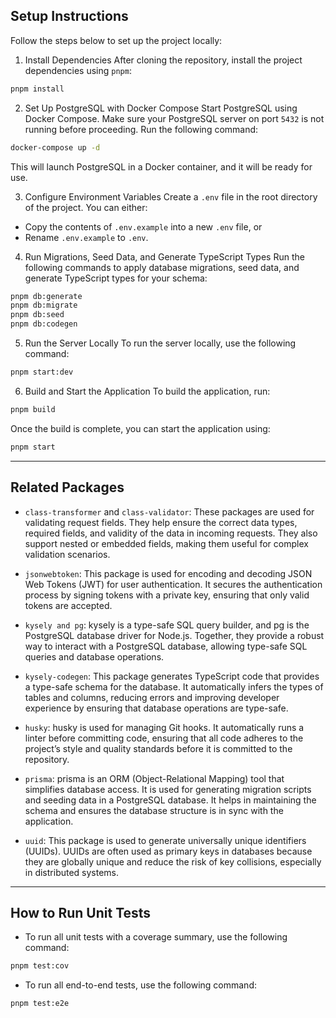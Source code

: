 ## Setup Instructions

Follow the steps below to set up the project locally:

1. Install Dependencies
   After cloning the repository, install the project dependencies using `pnpm`:

```sh
pnpm install
```

2. Set Up PostgreSQL with Docker Compose
   Start PostgreSQL using Docker Compose. Make sure your PostgreSQL server on port `5432` is not running before proceeding. Run the following command:

```sh
docker-compose up -d
```

This will launch PostgreSQL in a Docker container, and it will be ready for use.

3. Configure Environment Variables
   Create a `.env` file in the root directory of the project. You can either:

- Copy the contents of `.env.example` into a new `.env` file, or
- Rename `.env.example` to `.env`.

4. Run Migrations, Seed Data, and Generate TypeScript Types
   Run the following commands to apply database migrations, seed data, and generate TypeScript types for your schema:

```sh
pnpm db:generate
pnpm db:migrate
pnpm db:seed
pnpm db:codegen
```

5. Run the Server Locally
   To run the server locally, use the following command:

```sh
pnpm start:dev
```

6. Build and Start the Application
   To build the application, run:

```sh
pnpm build
```

Once the build is complete, you can start the application using:

```sh
pnpm start
```

---

## Related Packages

- `class-transformer` and `class-validator`:
  These packages are used for validating request fields. They help ensure the correct data types, required fields, and validity of the data in incoming requests. They also support nested or embedded fields, making them useful for complex validation scenarios.

- `jsonwebtoken`:
  This package is used for encoding and decoding JSON Web Tokens (JWT) for user authentication. It secures the authentication process by signing tokens with a private key, ensuring that only valid tokens are accepted.

- `kysely and pg`:
  kysely is a type-safe SQL query builder, and pg is the PostgreSQL database driver for Node.js. Together, they provide a robust way to interact with a PostgreSQL database, allowing type-safe SQL queries and database operations.

- `kysely-codegen`:
  This package generates TypeScript code that provides a type-safe schema for the database. It automatically infers the types of tables and columns, reducing errors and improving developer experience by ensuring that database operations are type-safe.

- `husky`:
  husky is used for managing Git hooks. It automatically runs a linter before committing code, ensuring that all code adheres to the project’s style and quality standards before it is committed to the repository.

- `prisma`:
  prisma is an ORM (Object-Relational Mapping) tool that simplifies database access. It is used for generating migration scripts and seeding data in a PostgreSQL database. It helps in maintaining the schema and ensures the database structure is in sync with the application.

- `uuid`:
  This package is used to generate universally unique identifiers (UUIDs). UUIDs are often used as primary keys in databases because they are globally unique and reduce the risk of key collisions, especially in distributed systems.

---

## How to Run Unit Tests

- To run all unit tests with a coverage summary, use the following command:

```sh
pnpm test:cov
```

- To run all end-to-end tests, use the following command:

```sh
pnpm test:e2e
```
